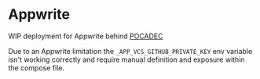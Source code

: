 # Appwrite

WIP deployment for Appwrite behind [POCADEC](https://github.com/digitoolmedia/dm-docker-pocadec)

Due to an Appwrite limitation the `_APP_VCS_GITHUB_PRIVATE_KEY` env variable isn't working correctly and require manual definition and exposure within the compose file.
